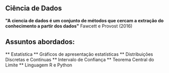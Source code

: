 ## Ciência de Dados

**"A ciencia de dados é um conjunto de métodos que cercam a extração do conhecimento a partir dos dados"** Fawcett e Provost (2016)

## Assuntos abordados:

** Estatística
** Gráficos de apresentação estatísticas
** Distribuições Discretas e Contínuas
** Intervalo de Confiança
** Teorema Central do Limite
** Linguagem R e Python
